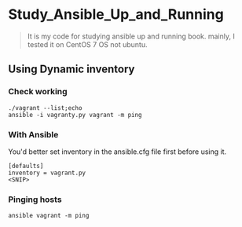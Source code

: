 # Study_Ansible_Up_and_Running

> It is my code for studying ansible up and running book.
> mainly, I tested it on CentOS 7 OS not ubuntu.

## Using Dynamic inventory
### Check working
```
./vagrant --list;echo
ansible -i vagranty.py vagrant -m ping
```

### With Ansible
You'd better set inventory in the ansible.cfg file first before using it. 
```
[defaults]
inventory = vagrant.py
<SNIP>
```

### Pinging hosts
```
ansible vagrant -m ping
```

